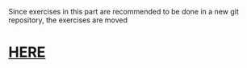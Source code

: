 Since exercises in this part are recommended to be done in a new git repository,
the exercises are moved
# [HERE](https://github.com/SonTrungTo/FSHelsinki_part3)